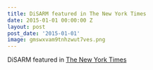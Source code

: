 ```yaml
---
title: DiSARM featured in The New York Times
date: 2015-01-01 00:00:00 Z
layout: post
post_date: '2015-01-01'
image: gmswxvam9tnhzwut7ves.png
---
```


DiSARM featured in [The New York Times](https://www.nytimes.com/2015/01/09/business/international/mapping-the-worlds-problems.html?_r=0)
